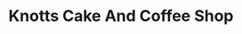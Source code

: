 ---
title: "Knotts Cake And Coffee Shop"
address: "Knotts Cake And Coffee Shop, 49 High Street, Newtownards, Down, BT23 7HS"
tel: "+44 (0)28 9181 9098"
county: "Down"
category: "Cafes"
type: "Content"
lat: "54.594329833984375"
lng: "-5.70030403137207"
---